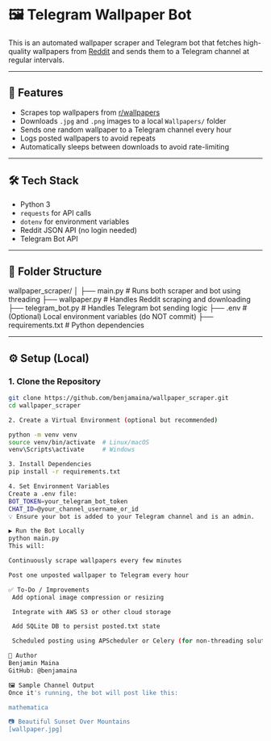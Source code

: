 # 🖼️ Telegram Wallpaper Bot

This is an automated wallpaper scraper and Telegram bot that fetches high-quality wallpapers from [Reddit](https://www.reddit.com/r/wallpapers/) and sends them to a Telegram channel at regular intervals.

---

## 📌 Features

- Scrapes top wallpapers from [r/wallpapers](https://www.reddit.com/r/wallpapers)
- Downloads `.jpg` and `.png` images to a local `Wallpapers/` folder
- Sends one random wallpaper to a Telegram channel every hour
- Logs posted wallpapers to avoid repeats
- Automatically sleeps between downloads to avoid rate-limiting

---

## 🛠️ Tech Stack

- Python 3
- `requests` for API calls
- `dotenv` for environment variables
- Reddit JSON API (no login needed)
- Telegram Bot API

---

## 📁 Folder Structure

wallpaper_scraper/
│
├── main.py # Runs both scraper and bot using threading
├── wallpaper.py # Handles Reddit scraping and downloading
├── telegram_bot.py # Handles Telegram bot sending logic
├── .env # (Optional) Local environment variables (do NOT commit)
├── requirements.txt # Python dependencies


---

## ⚙️ Setup (Local)

### 1. Clone the Repository

```bash
git clone https://github.com/benjamaina/wallpaper_scraper.git
cd wallpaper_scraper

2. Create a Virtual Environment (optional but recommended)

python -m venv venv
source venv/bin/activate  # Linux/macOS
venv\Scripts\activate     # Windows

3. Install Dependencies
pip install -r requirements.txt

4. Set Environment Variables
Create a .env file:
BOT_TOKEN=your_telegram_bot_token
CHAT_ID=@your_channel_username_or_id
💡 Ensure your bot is added to your Telegram channel and is an admin.

▶️ Run the Bot Locally
python main.py
This will:

Continuously scrape wallpapers every few minutes

Post one unposted wallpaper to Telegram every hour

✅ To-Do / Improvements
 Add optional image compression or resizing

 Integrate with AWS S3 or other cloud storage

 Add SQLite DB to persist posted.txt state

 Scheduled posting using APScheduler or Celery (for non-threading solution)

👤 Author
Benjamin Maina
GitHub: @benjamaina

🖼️ Sample Channel Output
Once it's running, the bot will post like this:

mathematica

📷 Beautiful Sunset Over Mountains
[wallpaper.jpg]

